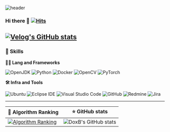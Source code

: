 ![header](https://capsule-render.vercel.app/api?type=waving&height=300&color=gradient&text=DoxB`s%20GitHub!&animation=fadeIn&reversal=false&fontSize=80)



### Hi there 👋 [![Hits](https://hits.seeyoufarm.com/api/count/incr/badge.svg?url=https%3A%2F%2Fgithub.com%2FDoxB%2Fhit-counter&count_bg=%2379C83D&title_bg=%23555555&icon=github.svg&icon_color=%23E7E7E7&title=hits&edge_flat=false)](https://hits.seeyoufarm.com)

[![Velog's GitHub stats](https://velog-readme-stats.vercel.app/api?name=jg_doxb)](벨로그링크)
---


### 🦾 Skills

**🧑‍💻 Lang and Frameworks**

![OpenJDK](https://img.shields.io/badge/openjdk-437291.svg?&style=for-the-badge&logo=openjdk&logoColor=white) ![Python](https://img.shields.io/badge/python-3776AB.svg?&style=for-the-badge&logo=python&logoColor=white) ![Docker](https://img.shields.io/badge/docker-2496ED.svg?&style=for-the-badge&logo=docker&logoColor=white)  ![OpenCV](https://img.shields.io/badge/opencv-5C3EE8.svg?&style=for-the-badge&logo=opencv&logoColor=white) ![PyTorch](https://img.shields.io/badge/pytorch-EE4C2C.svg?&style=for-the-badge&logo=pytorch&logoColor=white) 

**🛠️ Infra and Tools**

![Ubuntu](https://img.shields.io/badge/ubuntu-E95420.svg?&style=for-the-badge&logo=ubuntu&logoColor=white) ![Eclipse IDE](https://img.shields.io/badge/eclipseide-2C2255.svg?&style=for-the-badge&logo=eclipseide&logoColor=white) 	![Visual Studio Code](https://img.shields.io/badge/Visual%20Studio%20Code-0078d7.svg?style=for-the-badge&logo=visual-studio-code&logoColor=white) ![GitHub](https://img.shields.io/badge/github-181717.svg?&style=for-the-badge&logo=github&logoColor=white) ![Redmine](https://img.shields.io/badge/redmine-B32024.svg?&style=for-the-badge&logo=redmine&logoColor=white) ![Jira](https://img.shields.io/badge/jira-0052CC.svg?&style=for-the-badge&logo=jira&logoColor=white) 




---


| 🚩 Algorithm Ranking                                                                                            | ⭐ GitHub stats                                                                                                                |
|-----------------------------------------------------------------------------------------------------------------|-------------------------------------------------------------------------------------------------------------------------------|
| [![Algorithm Ranking](https://mazassumnida.wtf/api/v2/generate_badge?boj=doxb)](https://solved.ac/profile/doxb) | ![DoxB's GitHub stats](https://github-readme-stats.vercel.app/api?username=DoxB&amp;amp;show_icons=true&amp;amp;theme=cobalt) |


